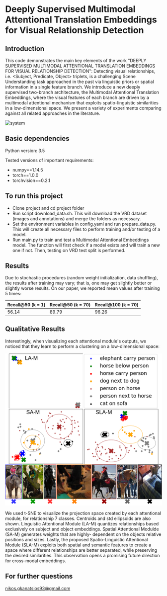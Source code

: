 # Deeply Supervised Multimodal Attentional Translation Embeddings for Visual Relationship Detection

## Introduction

This code demonstrates the main key elements of the work "DEEPLY SUPERVISED MULTIMODAL ATTENTIONAL TRANSLATION EMBEDDINGS FOR VISUAL RELATIONSHIP DETECTION":
Detecting visual relationships, i.e. <Subject, Predicate, Object> triplets, is a challenging Scene Understanding task approached in the past via linguistic priors or spatial information in a single feature branch. We introduce a new deeply supervised two-branch architecture, the Multimodal Attentional Translation Embeddings, where the visual features of each branch are driven by a multimodal attentional mechanism that exploits spatio-linguistic similarities in a low-dimensional space. We present a variety of experiments comparing against all related approaches in the literature.

![system](img/system.png)

## Basic dependencies

Python version: 3.5

Tested versions of important requirements:

* numpy==1.14.5
* torch==1.0.0
* torchvision==0.2.1


## To run this project

* Clone project and cd project folder
* Run script download_data.sh. This will download the VRD dataset (images and annotations) and merge the folders as necessary.
* Set the environment variables in config.yaml and run prepare_data.py. This will create all necessary files to perform training and/or testing of a model.
* Run main.py to train and test a Multimodal Attentional Embeddings model. The function will first check if a model exists and will train a new one if not. Then, testing on VRD test split is performed.

## Results
Due to stochastic procedures (random weight initialization, data shuffling), the results after training may vary; that is, one may get slightly better or slightly worse results. On our paper, we reported mean values after training 5 times:

| Recall@50 (k = 1) | Recall@50 (k = 70) | Recall@100 (k = 70) |
| -------------|-------------|-----|
| 56.14      | 89.79 | 96.26 |

## Qualitative Results

Interestingly, when visualizing each attentional module's outputs, we noticed that they learn to perform a clustering on a low-dimensional space:

![clustering](img/clustering_fig_stds.png)

We used t-SNE to visualize the projection space created by each
attentional module, for relationship 7 classes. Centroids and std ellipsoids are also
shown. Linguistic Attentional Module (LA-M) quantizes relationships based exclusively on subject
and object embeddings. Spatial Attentional Modulde (SA-M) generates weights that are highly-
dependent on the objects relative positions and sizes. Lastly, the proposed Spatio-Linguistic Attentional Module (SLA-M) exploits both
spatial and semantic features to create a space where different relationships are better separated, while preserving the desired similarities.
This observation opens a promising future direction for cross-modal embeddings.


## For further questions
nikos.gkanatsios93@gmail.com
